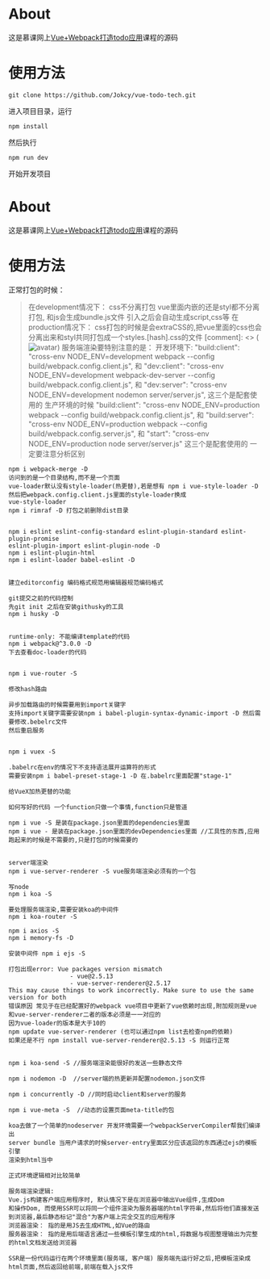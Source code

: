 # About
这是慕课网上[Vue+Webpack打造todo应用](https://www.imooc.com/learn/935)课程的源码

# 使用方法
```
git clone https://github.com/Jokcy/vue-todo-tech.git
```
进入项目目录，运行
```
npm install
```
然后执行
```
npm run dev
```
开始开发项目
# About
这是慕课网上[Vue+Webpack打造todo应用](https://www.imooc.com/learn/935)课程的源码

# 使用方法

正常打包的时候：
  > 在development情况下：
  > css不分离打包 vue里面内嵌的还是styl都不分离打包, 和js会生成bundle.js文件 引入之后会自动生成script,css等
  > 在production情况下：
  > css打包的时候是会extraCSS的,把vue里面的css也会分离出来和styl共同打包成一个styles.[hash].css的文件
[comment]: <> (![avatar]())
  > 服务端渲染要特别注意的是：
  > 开发环境下:
  > "build:client": "cross-env NODE_ENV=development webpack --config build/webpack.config.client.js",
  > 和
  > "dev:client": "cross-env NODE_ENV=development webpack-dev-server --config build/webpack.config.client.js",
  > 和
  > "dev:server": "cross-env NODE_ENV=development nodemon server/server.js",
  > 这三个是配套使用的
  > 生产环境的时候
  > "build:client": "cross-env NODE_ENV=production webpack --config build/webpack.config.client.js",
  > 和
  > "build:server": "cross-env NODE_ENV=production webpack --config build/webpack.config.server.js",
  > 和
  > "start": "cross-env NODE_ENV=production node server/server.js"
  > 这三个是配套使用的
  > 一定要注意分析区别
```
npm i webpack-merge -D
访问到的是一个目录结构,而不是一个页面
vue-loader默认没有style-loader(热更替),若是想有 npm i vue-style-loader -D 然后把webpack.config.client.js里面的style-loader换成
vue-style-loader
npm i rimraf -D 打包之前删除dist目录


npm i eslint eslint-config-standard eslint-plugin-standard eslint-plugin-promise
eslint-plugin-import eslint-plugin-node -D
npm i eslint-plugin-html
npm i eslint-loader babel-eslint -D


建立editorconfig 编码格式规范用编辑器规范编码格式

git提交之前的代码控制
先git init 之后在安装githusky的工具
npm i husky -D


runtime-only: 不能编译template的代码
npm i webpack@^3.0.0 -D
下去查看doc-loader的代码


npm i vue-router -S

修改hash路由

异步加载路由的时候需要用到import关键字
支持import关键字需要安装npm i babel-plugin-syntax-dynamic-import -D 然后需要修改.bebelrc文件
然后重启服务


npm i vuex -S

.babelrc在env的情况下不支持语法展开运算符的形式
需要安装npm i babel-preset-stage-1 -D 在.babelrc里面配置"stage-1"

给VueX加热更替的功能

如何写好的代码 一个function只做一个事情,function只是管道

npm i vue -S 是装在package.json里面的dependencies里面
npm i vue - 是装在package.json里面的devDependencies里面 //工具性的东西,应用跑起来的时候是不需要的,只是打包的时候需要的


server端渲染
npm i vue-server-renderer -S vue服务端渲染必须有的一个包

写node
npm i koa -S

要处理服务端渲染,需要安装koa的中间件
npm i koa-router -S

npm i axios -S
npm i memory-fs -D

安装中间件 npm i ejs -S

打包出现error: Vue packages version mismatch
                 - vue@2.5.13
                 - vue-server-renderer@2.5.17
This may cause things to work incorrectly. Make sure to use the same version for both
错误原因 常见于在已经配置好的webpack vue项目中更新了vue依赖时出现,附加规则是vue和vue-server-renderer二者的版本必须是一一对应的
因为vue-loader的版本是大于10的
npm update vue-server-renderer (也可以通过npm list去检查npm的依赖)
如果还是不行 npm install vue-server-renderer@2.5.13 -S 则运行正常


npm i koa-send -S //服务端渲染能很好的发送一些静态文件

npm i nodemon -D  //server端的热更新并配置nodemon.json文件

npm i concurrently -D //同时启动client和server的服务

npm i vue-meta -S  //动态的设置页面meta-title的包

koa去做了一个简单的nodeserver 开发环境需要一个webpackServerCompiler帮我们编译出
server bundle 当用户请求的时候server-entry里面区分应该返回的东西通过ejs的模板引擎
渲染到html当中

正式环境逻辑相对比较简单

服务端渲染逻辑:
Vue.js构建客户端应用程序时, 默认情况下是在浏览器中输出Vue组件,生成Dom
和操作Dom, 而使用SSR可以将同一个组件渲染为服务器端的html字符串,然后将他们直接发送
到浏览器,最后静态标记"混合"为客户端上完全交互的应用程序
浏览器渲染： 指的是用JS去生成HTML,如Vue的路由
服务器渲染： 指的是用后端语言通过一些模板引擎生成的html,将数据与视图整理输出为完整的html文档发送给浏览器

SSR是一份代码运行在两个环境里面(服务端, 客户端) 服务端先运行好之后,把模板渲染成html页面,然后返回给前端,前端在载入js文件
